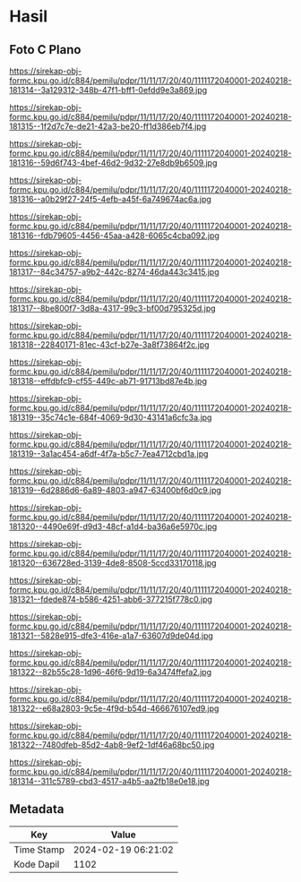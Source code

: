 # Hasil

## Foto C Plano

https://sirekap-obj-formc.kpu.go.id/c884/pemilu/pdpr/11/11/17/20/40/1111172040001-20240218-181314--3a129312-348b-47f1-bff1-0efdd9e3a869.jpg

https://sirekap-obj-formc.kpu.go.id/c884/pemilu/pdpr/11/11/17/20/40/1111172040001-20240218-181315--1f2d7c7e-de21-42a3-be20-ff1d386eb7f4.jpg

https://sirekap-obj-formc.kpu.go.id/c884/pemilu/pdpr/11/11/17/20/40/1111172040001-20240218-181316--59d6f743-4bef-46d2-9d32-27e8db9b6509.jpg

https://sirekap-obj-formc.kpu.go.id/c884/pemilu/pdpr/11/11/17/20/40/1111172040001-20240218-181316--a0b29f27-24f5-4efb-a45f-6a749674ac6a.jpg

https://sirekap-obj-formc.kpu.go.id/c884/pemilu/pdpr/11/11/17/20/40/1111172040001-20240218-181316--fdb79605-4456-45aa-a428-6065c4cba092.jpg

https://sirekap-obj-formc.kpu.go.id/c884/pemilu/pdpr/11/11/17/20/40/1111172040001-20240218-181317--84c34757-a9b2-442c-8274-46da443c3415.jpg

https://sirekap-obj-formc.kpu.go.id/c884/pemilu/pdpr/11/11/17/20/40/1111172040001-20240218-181317--8be800f7-3d8a-4317-99c3-bf00d795325d.jpg

https://sirekap-obj-formc.kpu.go.id/c884/pemilu/pdpr/11/11/17/20/40/1111172040001-20240218-181318--22840171-81ec-43cf-b27e-3a8f73864f2c.jpg

https://sirekap-obj-formc.kpu.go.id/c884/pemilu/pdpr/11/11/17/20/40/1111172040001-20240218-181318--effdbfc9-cf55-449c-ab71-91713bd87e4b.jpg

https://sirekap-obj-formc.kpu.go.id/c884/pemilu/pdpr/11/11/17/20/40/1111172040001-20240218-181319--35c74c1e-684f-4069-9d30-43141a6cfc3a.jpg

https://sirekap-obj-formc.kpu.go.id/c884/pemilu/pdpr/11/11/17/20/40/1111172040001-20240218-181319--3a1ac454-a6df-4f7a-b5c7-7ea4712cbd1a.jpg

https://sirekap-obj-formc.kpu.go.id/c884/pemilu/pdpr/11/11/17/20/40/1111172040001-20240218-181319--6d2886d6-6a89-4803-a947-63400bf6d0c9.jpg

https://sirekap-obj-formc.kpu.go.id/c884/pemilu/pdpr/11/11/17/20/40/1111172040001-20240218-181320--4490e69f-d9d3-48cf-a1d4-ba36a6e5970c.jpg

https://sirekap-obj-formc.kpu.go.id/c884/pemilu/pdpr/11/11/17/20/40/1111172040001-20240218-181320--636728ed-3139-4de8-8508-5ccd33170118.jpg

https://sirekap-obj-formc.kpu.go.id/c884/pemilu/pdpr/11/11/17/20/40/1111172040001-20240218-181321--fdede874-b586-4251-abb6-377215f778c0.jpg

https://sirekap-obj-formc.kpu.go.id/c884/pemilu/pdpr/11/11/17/20/40/1111172040001-20240218-181321--5828e915-dfe3-416e-a1a7-63607d9de04d.jpg

https://sirekap-obj-formc.kpu.go.id/c884/pemilu/pdpr/11/11/17/20/40/1111172040001-20240218-181322--82b55c28-1d96-46f6-9d19-6a3474ffefa2.jpg

https://sirekap-obj-formc.kpu.go.id/c884/pemilu/pdpr/11/11/17/20/40/1111172040001-20240218-181322--e68a2803-9c5e-4f9d-b54d-466676107ed9.jpg

https://sirekap-obj-formc.kpu.go.id/c884/pemilu/pdpr/11/11/17/20/40/1111172040001-20240218-181322--7480dfeb-85d2-4ab8-9ef2-1df46a68bc50.jpg

https://sirekap-obj-formc.kpu.go.id/c884/pemilu/pdpr/11/11/17/20/40/1111172040001-20240218-181314--311c5789-cbd3-4517-a4b5-aa2fb18e0e18.jpg


## Metadata

| Key        | Value               |
| ---------- | ------------------- |
| Time Stamp | 2024-02-19 06:21:02 |
| Kode Dapil | 1102                |



